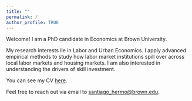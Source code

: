 ```yaml
---
title: ""
permalink: /
author_profile: TRUE
---
```


Welcome! 
I am a PhD candidate in Economics at Brown University.

My research interests lie in Labor and Urban Economics.
I apply advanced empirical methods to study how labor market institutions spill over across local labor markets and housing markets.
I am also interested in understanding the drivers of skill investment.

You can see my CV [here](https://santiagohermo.github.io/curriculum/).

Feel free to reach out via email to [santiago_hermo@brown.edu](santiago_hermo@brown.edu).
